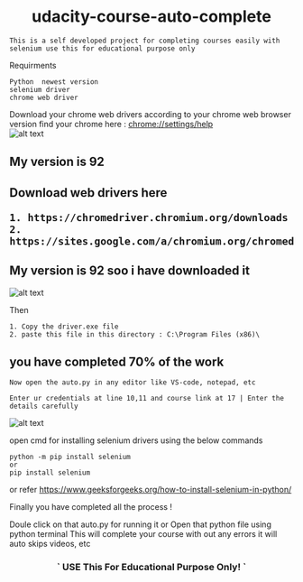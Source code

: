 <h1 align="center">udacity-course-auto-complete</h1>

`This is a self developed project for completing courses easily with selenium use this for educational purpose only`

Requirments
```
Python  newest version
selenium driver
chrome web driver
```

Download your chrome web drivers according to your chrome web browser version
find your chrome here : [chrome://settings/help](chrome://settings/help)
<br>
![alt text](https://github.com/varun-0007/udacity-course-auto-complete/blob/main/SS/chrome_version.png "chrome version")

<h2>My version is 92<h2>

Download web drivers here 
```
1. https://chromedriver.chromium.org/downloads
2. https://sites.google.com/a/chromium.org/chromedriver/downloads
```

<h2>My version is 92 soo i have downloaded it </h2>
  
![alt text](https://github.com/varun-0007/udacity-course-auto-complete/blob/main/SS/driver_version.png "driver version")
  
Then 
 
```
1. Copy the driver.exe file 
2. paste this file in this directory : C:\Program Files (x86)\
```

<h2>you have completed 70% of the work</h2>

`Now open the auto.py in any editor like VS-code, notepad, etc`
  
`Enter ur credentials at line 10,11 and course link at 17 | Enter the details carefully `
  
![alt text](https://github.com/varun-0007/udacity-course-auto-complete/blob/main/SS/auto_code.png "code demo")
 
open cmd for installing selenium drivers using the below commands
```
python -m pip install selenium
or 
pip install selenium 
```

or refer https://www.geeksforgeeks.org/how-to-install-selenium-in-python/
  
Finally you have completed all the process !
  
Doule click on that auto.py for running it or Open that python file using python terminal
This will complete your course with out any errors it will auto skips videos, etc 

  <h3 align="center">` USE This For Educational Purpose Only! `</h3>
